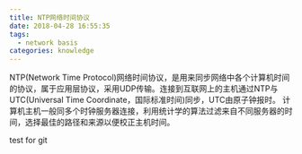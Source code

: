 ```yaml
---
title: NTP网络时间协议
date: 2018-04-28 16:55:35
tags:
  - network basis
categories: knowledge
---
```


NTP(Network Time Protocol)网络时间协议，是用来同步网络中各个计算机时间的协议，属于应用层协议，采用UDP传输。连接到互联网上的主机通过NTP与UTC(Universal Time Coordinate，国际标准时间)同步，UTC由原子钟报时。
计算机主机一般同多个时钟服务器连接，利用统计学的算法过滤来自不同服务器的时间，选择最佳的路径和来源以便校正主机时间。

test for git